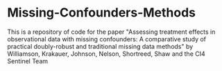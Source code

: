 # Missing-Confounders-Methods
This is a repository of code for the paper "Assessing treatment effects in observational data with missing confounders: A comparative study of practical doubly-robust and traditional missing data methods"  by Williamson, Krakauer, Johnson, Nelson, Shortreed, Shaw and the CI4 Sentinel Team
